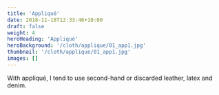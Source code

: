 ```yaml
---
title: 'Appliqué'
date: 2018-11-18T12:33:46+10:00
draft: false
weight: 4
heroHeading: 'Appliqué'
heroBackground: '/cloth/applique/01_app1.jpg'
thumbnail: '/cloth/applique/01_app1.jpg'
images: []
---
```


With appliqué, I tend to use second-hand or discarded leather, latex and denim. 
